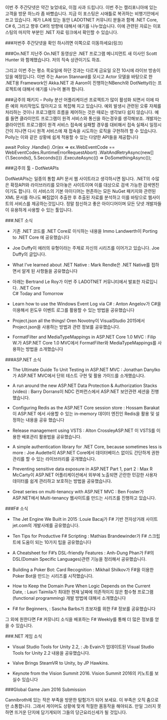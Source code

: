 이번 주 주간닷넷은 약간 늦었네요, 이점 사과 드립니다. 이번 주는 캘리포니아에 있는 고객을 방문 하느라 좀 바빴습니다. 지금 이 포스팅은 시애틀로 복귀하는 비행기안에서 쓰고 있습니다. 제가 LA에 있는 동안 LADOTNET 커뮤니티 분들과 함께 .NET Core, C# 6, 그리고 향후 C#의 방향에 대해서 얘기를 나누었습니다. 이에 관련된 자료는 이포스팅의 마지막 부분인  .NET 자료 링크에서 확인할 수 있습니다.

###저번주 주간닷넷을 확인 하시려면 이쪽으로 이동하세요(링크)

###On.NET
지난주  On.NET 동영상은 .NET 프로그램 메니지먼트 새 이사인 Scott Hunter 와 함께했습니다. 저의 직속 상관이기도 하죠.

그리고 이번 주는 평소 목요일에 하던 것과는 다르게 금요일 오전 10시에 라이브 방송이 있을 예정입니다. 이번 주는 Aaron Stannard를 모시고 Actor 모델을 바탕으로 한 .NET용 Framework인 Akka.NET 과 Aaron이 진행하는NBench와 DotNetty라는 프로젝트에 대해서 얘기를 나누어 볼까 합니다.

###금주의 패키지 – Polly
분산 어플리케이션 프로젝트가 많이 활성화 되면서 이에 따른 예외 처리작업도 많아지고 또 복잡해 지고 있습니다. 예외 발생시 관련된 오류 자체를 처리하는 것이나 프로그램의 흐름을 제어하는 것은 때로는 생각보다 쉽지 않습니다. 예를 들면 클라이언트 프로그램이 원격 서비스와 통신을 하는경우를 생각해보죠.  개발자는 클라이언트 프로그램이 원격 서비스 접속에 실패할 경우를 대비해서 접속 실패시 일정시간이 지나면 다시 원격 서비스에 재 접속을 시도하는 로직을 구현하려 할 수 있습니다. Polly는 이와 같은 상황에 쉽게 적용할 수 있는 다양한 API들을 제공합니다

<section>
await Policy
.Handle<TimeoutException>()
.Or<HttpException>(ex => ex.WebEventCode == WebEventCodes.RuntimeErrorRequestAbort)
.WaitAndRetryAsync(new[] {1.Seconds(), 5.Seconds()})
.ExecuteAsync(() => DoSomethingAsync());
</section>

###금주의 툴 - DotNetAPIs

DotNetAPIs는 일종의 통합 API 문서 웹 사이트라고 생각하시면 됩니다.  .NET의  수많은 확장API와 라이브러리를 모아놓은 사이트이며 이를 대상으로 검색 가능한 검색엔진이기도 합니다. 이 서비스의 기본 아이디어는 현존하는 모든 NuGet 패키지와 관련된 XML 문서를 하나도 빠짐없이 추출한 후 추출된 자료를 분석하고 이를 바탕으로 웹사이트의 서비스를 제공하는것입니다. 정말 참신하고 좋은 아이디어이며 모든 닷넷 개발자들이 유용하게 사용할 수 있는 툴입니다.

###.NET 소식

* 기존 .NET 코드를 .NET Core로 이식하는 내용을 Immo Landwerth이 Porting to .NET Core 에 공유했습니다

* Joe Duffy이 에러의 유형이라는 주제로 자신의 시리즈를 이어가고 있습니다. Joe Duffy의 글입니다.

* What I’ve learned about .NET Native : Mark Rendle은 .NET Native를 접하면서 알게 된 사항들을 공유했습니다

* 아래는 Bertrand Le Roy가 이번 주 LADOTNET 커뮤니티에서 발표한 자료입니다.
   .NET Core  
   C# Today and Tomorrow 

* Learn how to use the Windows Event Log via C# : Anton Angelov가  C#을 이용해서 윈도우 이벤트 로그를 활용할 수 있는 방법을 공유했습니다

* Project.json all the things! Oren Novotny이 VisualStudio 2015에서 Project.json을 사용하는 방법과 관련 정보를 공유했습니다. 

* FormatFilter and MediaTypeMappings in ASP.NET Core 1.0 MVC : Filip W.가 ASP.NET Core 1.0 MVC에서 FormatFilter와 MediaTypeMappings를 사용하는 방법을 소개했습니다


###ASP.NET 소식
* The Ultimate Guide To Unit Testing in ASP.NET MVC : Jonathan Danylko가 ASP.NET MVC에서 단위 테스트 구현 및 활용 가이드를 소개했습니다.

* A run around the new ASP.NET Data Protection & Authorization Stacks (video) : Barry Dorrans이 NDC 컨퍼런스에서 ASP.NET 보안관련 세션을 진행했습니다.

* Configuring Redis as the ASP.NET Core session store : Hossam Barakat 이 ASP.NET 에서 사용할 수 있는 in-memory 데이터 엔진인 Redis을 활용 및 설정하는 내용을 공유 했습니다 

* Release management using VSTS  :  Alton CrossleyASP.NET 이 VSTS를 이용한 배포관리 활용법을 공유했습니다.

* A simple authentication library for .NET Core, because sometimes less is more : Joe Audette이 ASP.NET Core에서 데이터베이스 없이도 간단하게 권한 관리를 할 수 있는 라이브러리를 공개했습니다.

* Preventing sensitive data exposure in ASP.NET Part 1, part 2 : Max R McCarty이 ASP.NET 어플리케이션에서 외부에 노출되면 곤란한 민감한 사용자 데이터를 쉽게 관리하고 보호하는 방법을 공유했습니다.

* Great series on multi-tenancy with ASP.NET MVC  : Ben Foster가 ASP.NET에서 Multi-tenancy 웹사이트를 만드는 시리즈를 진행하고 있습니다.

###F# 소식

* The Jet Engine We Built in 2015 :Louie Bacaj가 F# 기반 전자상거래 사이트 jet.com의 개발사례를  공유했습니다.

* Ten Tips for Productive F# Scripting : Mathias Brandewinder가 F# 스크립트에 도움이 되는 10가지 팁을 공유했습니다

* A Cheatsheet for F#’s DSL-friendly Features : Anh-Dung Phan가 F#의 DSL(Domain Specific Languages)관련 기능을 정리해서 공유했습니다.

* Building a Poker Bot: Card Recognition : Mikhail Shilkov가 F#을 이용한 Poker Bot을 만드는 시리즈를 시작했습니다.

* How to Keep the Domain Pure When Logic Depends on the Current Date, : Lauri Taimila가 최대한 현재 날짜에 의존적이지 않은 함수형 프로그램(functional programming) 개발 방법에 대해서 소개했습니다

* F# for Beginners, : Sascha Barbs가 초보자를 위한 F# 정보를 공유했습니다

그 외에 원한다면 F# 커뮤니티 소식을 배포하는 F# Weekly를 통해 더 많은 정보를 얻을 수 있습니다.

###.NET 게임 소식

* Visual Studio Tools for Unity 2.2, : Jb Evain가 업데이트된 Visual Studio Tools for Unity 2.2 내용을 공유했습니다.

* Valve Brings SteamVR to Unity, by JP Hawkins.

* Keynote from the Vision Summit 2016. Vision Summit 2016의 키노트를 보실수 있습니다

###Global Game Jam 2016 Submission

 Cannibroth에 있는 작은 부족을 방문한 탐험가가 되어 보세요. 이 부족은 오직 춤으로만 소통합니다. 그래서 게이머도 상황에 맞게 적절한 몸동작을 해야되죠. 만일 그러지 못하면 뜨거운 단지에 담기게되어 그들의 당근요리신세가 될 것입니다.
